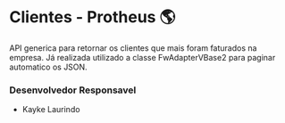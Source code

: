 # Clientes - Protheus 🌎
API generica para retornar os clientes que mais foram faturados na empresa. Já realizada utilizado a classe FwAdapterVBase2 para paginar automatico os JSON.

### Desenvolvedor Responsavel
* Kayke Laurindo
